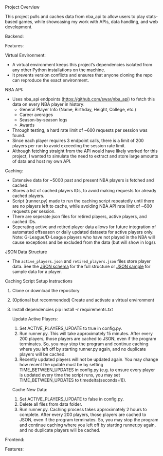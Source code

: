 Project Overview

This project pulls and caches data from nba_api to allow users to play stats-based games, while showcasing my work with APIs, data handling, and web development.


Backend:




Features:

Virtual Environment:

- A virtual environment keeps this project’s dependencies isolated from any other Python installations on the machine.
- It prevents version conflicts and ensures that anyone cloning the repo can reproduce the exact environment.

NBA API:

- Uses nba_api endpoints (https://github.com/swar/nba_api) to fetch this data on every NBA player in history:
    - General Player Info (Name, Birthday, Height, College, etc.)
    - Career averages
    - Season-by-season logs
    - Awards
- Through testing, a hard rate limit of ~600 requests per session was found.
- Since each player requires 3 endpoint calls, there is a limit of 200 players per run to avoid exceeding the session rate limit.
- Although fetching straight from the API would have likely worked for this project, I wanted to simulate the need to extract and store large amounts of data and host my own API.

Caching:

- Extensive data for ~5000 past and present NBA players is fetched and cached.
- Stores a list of cached players IDs, to avoid making requests for already cached players.
- Script (runner.py) made to run the caching script repeatedly until there are no players left to cache, while avoiding NBA API rate limit of ~600 requests per session.
- There are seperate json files for retired players, active players, and cached IDs. 
- Seperating active and retired player data allows for future integration of automated offseason or daily updated datasets for active players only.
Note: G-League/D-League players who have not played in the NBA will cause exceptions and be excluded from the data (but will show in logs).

JSON Data Structure

- The `active_players.json` and `retired_players.json` files store player data. See the [JSON schema](/docs/players_schema.md) for the full structure or [JSON sample](/docs/sample_player.json) for sample data for a player.



Caching Script Setup Instructions

1. Clone or download the repository 

2. (Optional but recommended) Create and activate a virtual environment 

3. Install dependencies
pip install -r requirements.txt

    Update Active Players:

    1. Set ACTIVE_PLAYERS_UPDATE to true in config.py.
    2. Run runner.py. This will take approximately 15 minutes. After every 200 players, those players are cached to JSON, even if the program terminates. So, you may stop the program and continue caching where you left off by starting runner.py again, and no duplicate players will be cached.
    3. Recently updated players will not be updated again. You may change how recent the update must be by setting TIME_BETWEEN_UPDATES in config.py (e.g. to ensure every player is updated every time the script runs, you may set TIME_BETWEEN_UPDATES to timedelta(seconds=1)).

    Cache New Data:

    1. Set ACTIVE_PLAYERS_UPDATE to false in config.py.
    2. Delete all files from data folder. 
    3. Run runner.py. Caching process takes approximately 2 hours to complete. After every 200 players, those players are cached to JSON, even if the program terminates. So, you may stop the program and continue caching where you left off by starting runner.py again, and no duplicate players will be cached.


Frontend: 


Features: